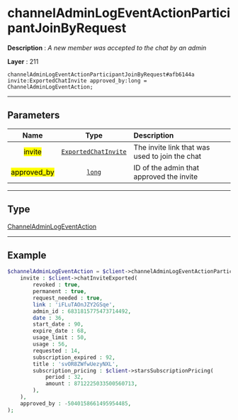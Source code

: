 # channelAdminLogEventActionParticipantJoinByRequest

**Description** : *A new member was accepted to the chat by an admin*

**Layer** : 211

```tl
channelAdminLogEventActionParticipantJoinByRequest#afb6144a invite:ExportedChatInvite approved_by:long = ChannelAdminLogEventAction;
```

---

## Parameters

| Name | Type | Description |
| :---: | :---: | :--- |
| <mark>invite</mark> | [`ExportedChatInvite`](type/ExportedChatInvite) | The invite link that was used to join the chat |
| <mark>approved_by</mark> | [`long`](type/long) | ID of the admin that approved the invite |

---

## Type

[ChannelAdminLogEventAction](type/ChannelAdminLogEventAction)

---

## Example

```php
$channelAdminLogEventAction = $client->channelAdminLogEventActionParticipantJoinByRequest(
	invite : $client->chatInviteExported(
		revoked : true,
		permanent : true,
		request_needed : true,
		link : 'iFLuTAOnJZY2GSqe',
		admin_id : 6831815775473714492,
		date : 36,
		start_date : 90,
		expire_date : 68,
		usage_limit : 50,
		usage : 56,
		requested : 14,
		subscription_expired : 92,
		title : 'svOR8ZWfwUezyNXL',
		subscription_pricing : $client->starsSubscriptionPricing(
			period : 32,
			amount : 8712225033500560713,
		),
	),
	approved_by : -5040158661495954485,
);
```